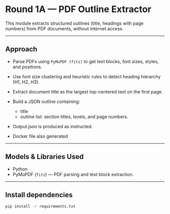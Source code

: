 # Round 1A — PDF Outline Extractor

This module extracts structured outlines (title, headings with page numbers) from PDF documents, without internet access.

---

## Approach

- Parse PDFs using `PyMuPDF (fitz)` to get text blocks, font sizes, styles, and positions.
- Use font size clustering and heuristic rules to detect heading hierarchy (H1, H2, H3).
- Extract document title as the largest top-centered text on the first page.
- Build a JSON outline containing:
  - title
  - outline list: section titles, levels, and page numbers.

- Output.json is produced as instructed.
- Docker file also generated

---

## Models & Libraries Used

- Python
- PyMuPDF (`fitz`) — PDF parsing and text block extraction.

---

## Install dependencies
```bash 
pip install -r requirements.txt
```
